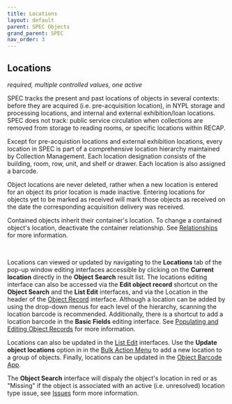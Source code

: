 ```yaml
---
title: Locations
layout: default
parent: SPEC Objects
grand_parent: SPEC
nav_order: 3
---
```


## Locations
*required, multiple controlled values, one active*

SPEC tracks the present and past locations of objects in several contexts: before they are acquired (i.e. pre-acquisition location), in NYPL storage and processing locations, and internal and external exhibition/loan locations. SPEC does not track: public service circulation when collections are removed from storage to reading rooms, or specific locations within RECAP. 

Except for pre-acquistion locations and external exhibition locations, every location in SPEC is part of a comprehensive location hierarchy maintained by Collection Management. Each location designation consists of the building, room, row, unit, and shelf or drawer. Each location is also assigned a barcode.

Object locations are never deleted, rather when a new location is entered for an object its prior location is made inactive. Entering locations for objects yet to be marked as received will mark those objects as received on the date the corresponding acquisition delivery was received.

Contained objects inherit their container's location. To change a contained object's location, deactivate the container relationship. See [Relationships](https://nypl.github.io/pres-docs/spec/specObjectsRelationships.html) for more information. 

&nbsp; 
&nbsp; 

Locations can viewed or updated by navigating to the **Locations** tab of the pop-up window editing interfaces accessible by clicking on the **Current location** directly in the **Object Search** result list. The locations editing interface can also be accessed via the **Edit object record** shortcut on the **Object Search** and the **List Edit** interfaces, and via the Location in the header of the [Object Record](https://nypl.github.io/pres-docs/spec/specObjectsObjectRecord.html) interface. Although a location can be added by using the drop-down menus for each level of the hierarchy, scanning the location barcode is recommended. Additionally, there is a shortcut to add a location barcode in the **Basic Fields** editing interface. See [Populating and Editing Object Records](https://nypl.github.io/pres-docs/spec/specObjects.html#populating-and-editing-object-records) for more information. 

Locations can also be updated in the [List Edit](https://nypl.github.io/pres-docs/spec/specObjectsListEdit.htm) interfaces. Use the **Update object locations** option in in the [Bulk Action Menu](https://nypl.github.io/pres-docs/spec/specObjectsBulkActionMenu.html) to add a new location to a group of objects. Finally, locations can be updated in the [Object Barcode App](https://nypl.github.io/pres-docs/spec/specObjectsOBA.html). 

The **Object Search** interface will dispaly the object's location in red or as "Missing" if the object is associated with an active (i.e. unresolved) location type issue, see [Issues](https://nypl.github.io/pres-docs/spec/specObjectsIssuess.html) form more information.